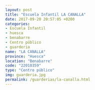 ```yaml
---
layout: post
title: "Escuela Infantil LA CANALLA"
date: 2017-09-20 20:57:05 +0200
categories:
- Escuela Infantil
- huesca
- benabarre
- Centro público
- guarderia
name: "LA CANALLA"
province: "Huesca"
location: "Benabarre"
code: "22010359"
type: "Centro público"
img: guarderia.jpg
permalink: /guarderias/la-canalla.html
---
```


